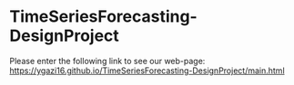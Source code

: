 # TimeSeriesForecasting-DesignProject
Please enter the following link to see our web-page:
https://ygazi16.github.io/TimeSeriesForecasting-DesignProject/main.html
